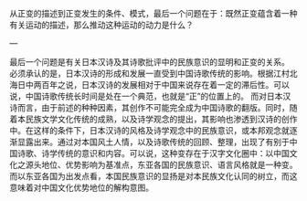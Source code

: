 从正变的描述到正变发生的条件、模式，最后一个问题在于：既然正变蕴含着一种有关运动的描述，那么推动这种运动的动力是什么？


—


最后一个问题是有关日本汉诗及其诗歌批评中的民族意识的显明和正变的关系。
必须承认的是，日本汉诗的形成和发展一直受到中国诗歌传统的影响。根据江村北海日中两百年之说，日本汉诗的发展相对于中国来说存在着一定的滞后性。可以说，中国诗歌传统长时间是处在一个典范，也就是“正”的位置上的。
而对日本汉诗而言，由于前述的种种因素，其创作不可能完全成为中国诗歌的翻版。同时，随着本民族文学文化传统的成熟，以及诗学观念的提出，其影响也渗透到汉诗的创作中。在这样的条件下，日本汉诗的风格及诗学观念中的民族意识，或本邦观念就逐渐显露出来。通过对本国风土人情，以及诗歌传统的回顾、整理，出现了有别于中国诗歌、诗学传统的意识和内容。可以说，这种变存在于汉字文化圈中：以中国文化之源头地位、优势影响为基准点，东亚各国的民族意识、语言风格就是一种变。而以东亚各国为出发点看，本国民族意识的显扬是对本民族文化认同的树立，而这意味着对中国文化优势地位的解构意图。
